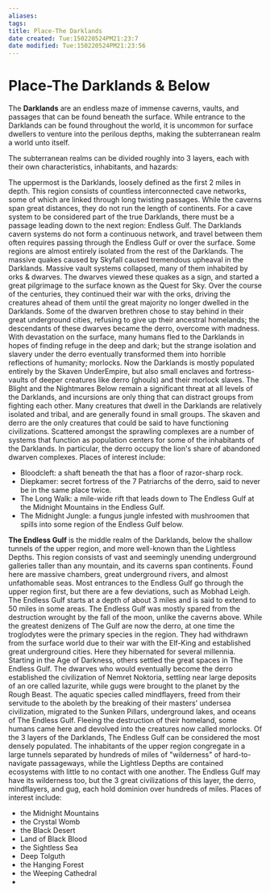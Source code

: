 ```yaml
---
aliases: 
tags: 
title: Place-The Darklands
date created: Tue:150220524PM21:23:7
date modified: Tue:150220524PM21:23:56
---
```

# Place-The Darklands & Below

The **Darklands** are an endless maze of immense caverns, vaults, and passages that can be found beneath the surface. While entrance to the Darklands can be found throughout the world, it is uncommon for surface dwellers to venture into the perilous depths, making the subterranean realm a world unto itself.

The subterranean realms can be divided roughly into 3 layers, each with their own characteristics, inhabitants, and hazards:

The uppermost is the Darklands, loosely defined as the first 2 miles in depth. This region consists of countless interconnected cave networks, some of which are linked through long twisting passages. While the caverns span great distances, they do not run the length of continents.
For a cave system to be considered part of the true Darklands, there must be a passage leading down to the next region: Endless Gulf.
The Darklands cavern systems do not form a continuous network, and travel between them often requires passing through the Endless Gulf or over the surface. Some regions are almost entirely isolated from the rest of the Darklands.
The massive quakes caused by Skyfall caused tremendous upheaval in the Darklands. Massive vault systems collapsed, many of them inhabited by orks & dwarves. The dwarves viewed these quakes as a sign, and started a great pilgrimage to the surface known as the Quest for Sky. Over the course of the centuries, they continued their war with the orks, driving the creatures ahead of them until the great majority no longer dwelled in the Darklands.
Some of the dwarven brethren chose to stay behind in their great underground cities, refusing to give up their ancestral homelands; the descendants of these dwarves became the derro, overcome with madness.
With devastation on the surface, many humans fled to the Darklands in hopes of finding refuge in the deep and dark; but the strange isolation and slavery under the derro eventually transformed them into horrible reflections of humanity; morlocks.
Now the Darklands is mostly populated entirely by the Skaven UnderEmpire, but also small enclaves and fortress-vaults of deeper creatures like derro (ghouls) and their morlock slaves. The Blight and the Nightmares Below remain a significant threat at all levels of the Darklands, and incursions are only thing that can distract groups from fighting each other.
Many creatures that dwell in the Darklands are relatively isolated and tribal, and are generally found in small groups. The skaven and derro are the only creatures that could be said to have functioning civilizations.
Scattered amongst the sprawling complexes are a number of systems that function as population centers for some of the inhabitants of the Darklands. In particular, the derro occupy the lion's share of abandoned dwarven complexes.
Places of interest include:
- Bloodcleft: a shaft beneath the that has a floor of razor-sharp rock.
- Diepkamer: secret fortress of the 7 Patriarchs of the derro, said to never be in the same place twice.
- The Long Walk: a mile-wide rift that leads down to The Endless Gulf at the Midnight Mountains in the Endless Gulf.
- The Midnight Jungle: a fungus jungle infested with mushroomen that spills into some region of the Endless Gulf below.

**The Endless Gulf** is the middle realm of the Darklands, below the shallow tunnels of the upper region, and more well-known than the Lightless Depths. This region consists of vast and seemingly unending underground galleries taller than any mountain, and its caverns span continents. Found here are massive chambers, great underground rivers, and almost unfathomable seas. Most entrances to the Endless Gulf go through the upper region first, but there are a few deviations, such as Mobhad Leigh. The Endless Gulf starts at a depth of about 3 miles and is said to extend to 50 miles in some areas.
The Endless Gulf was mostly spared from the destruction wrought by the fall of the moon, unlike the caverns above.
While the greatest denizens of The Gulf are now the derro, at one time the troglodytes were the primary species in the region. They had withdrawn from the surface world due to their war with the Elf-King and established great underground cities. Here they hibernated for several millennia. 
Starting in the Age of Darkness, others settled the great spaces in The Endless Gulf. The dwarves who would eventually become the derro established the civilization of Nemret Noktoria, settling near large deposits of an ore called lazurite, while gugs were brought to the planet by the Rough Beast. The aquatic species called mindflayers, freed from their servitude to the aboleth by the breaking of their masters' undersea civilization, migrated to the Sunken Pillars, underground lakes, and oceans of The Endless Gulf. Fleeing the destruction of their homeland, some humans came here and devolved into the creatures now called morlocks.
Of the 3 layers of the Darklands, The Endless Gulf can be considered the most densely populated. The inhabitants of the upper region congregate in a large tunnels separated by hundreds of miles of "wilderness" of hard-to-navigate passageways, while the Lightless Depths are contained ecosystems with little to no contact with one another. The Endless Gulf may have its wilderness too, but the 3 great civilizations of this layer, the derro, mindflayers, and gug, each hold dominion over hundreds of miles.
Places of interest include:
- the Midnight Mountains
- the Crystal Womb
- the Black Desert
- Land of Black Blood
- the Sightless Sea
- Deep Tolguth
- the Hanging Forest
- the Weeping Cathedral
- 